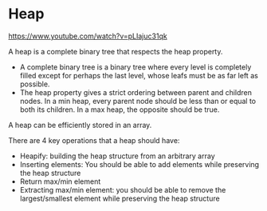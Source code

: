 # Heap
https://www.youtube.com/watch?v=pLIajuc31qk

A heap is a complete binary tree that respects the heap property.

* A complete binary tree is a binary tree where every level is completely filled except for perhaps the last level, whose leafs must be as far left as possible.
* The heap property gives a strict ordering between parent and children nodes. In a min heap, every parent node should be less than or equal to both its children. In a max heap, the opposite should be true.

A heap can be efficiently stored in an array.

There are 4 key operations that a heap should have:
- Heapify: building the heap structure from an arbitrary array
- Inserting elements: You should be able to add elements while preserving the heap structure
- Return max/min element
- Extracting max/min element: you should be able to remove the largest/smallest element while preserving the heap structure
